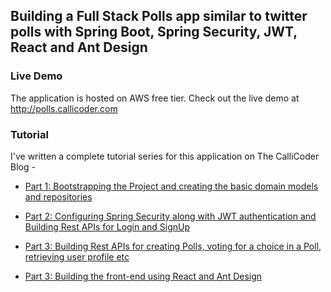 ## Building a Full Stack Polls app similar to twitter polls with Spring Boot, Spring Security, JWT, React and Ant Design

### Live Demo

The application is hosted on AWS free tier. Check out the live demo at http://polls.callicoder.com

### Tutorial

I've written a complete tutorial series for this application on The CalliCoder Blog -

+ [Part 1: Bootstrapping the Project and creating the basic domain models and repositories](https://www.callicoder.com/spring-boot-spring-security-jwt-mysql-react-app-part-1/)

+ [Part 2: Configuring Spring Security along with JWT authentication and Building Rest APIs for Login and SignUp](https://www.callicoder.com/spring-boot-spring-security-jwt-mysql-react-app-part-2/)

+ [Part 3: Building Rest APIs for creating Polls, voting for a choice in a Poll, retrieving user profile etc](https://www.callicoder.com/spring-boot-spring-security-jwt-mysql-react-app-part-3/)

+ [Part 3: Building the front-end using React and Ant Design](https://www.callicoder.com/spring-boot-spring-security-jwt-mysql-react-app-part-4/)
